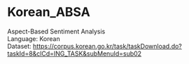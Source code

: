 # Korean_ABSA

Aspect-Based Sentiment Analysis  
Language: Korean  
Dataset: https://corpus.korean.go.kr/task/taskDownload.do?taskId=8&clCd=ING_TASK&subMenuId=sub02
